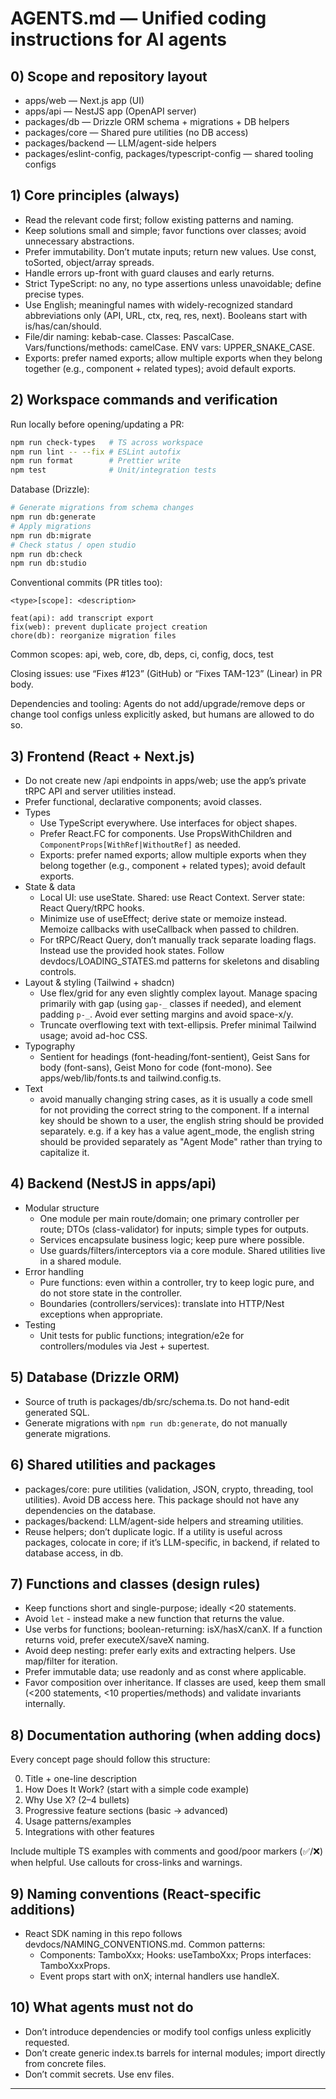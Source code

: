 # AGENTS.md — Unified coding instructions for AI agents

## 0) Scope and repository layout

- apps/web — Next.js app (UI)
- apps/api — NestJS app (OpenAPI server)
- packages/db — Drizzle ORM schema + migrations + DB helpers
- packages/core — Shared pure utilities (no DB access)
- packages/backend — LLM/agent-side helpers
- packages/eslint-config, packages/typescript-config — shared tooling configs

## 1) Core principles (always)

- Read the relevant code first; follow existing patterns and naming.
- Keep solutions small and simple; favor functions over classes; avoid unnecessary abstractions.
- Prefer immutability. Don’t mutate inputs; return new values. Use const, toSorted, object/array spreads.
- Handle errors up-front with guard clauses and early returns.
- Strict TypeScript: no any, no type assertions unless unavoidable; define precise types.
- Use English; meaningful names with widely-recognized standard abbreviations only (API, URL, ctx, req, res, next). Booleans start with is/has/can/should.
- File/dir naming: kebab-case. Classes: PascalCase. Vars/functions/methods: camelCase. ENV vars: UPPER_SNAKE_CASE.
- Exports: prefer named exports; allow multiple exports when they belong together (e.g., component + related types); avoid default exports.

## 2) Workspace commands and verification

Run locally before opening/updating a PR:

```bash
npm run check-types   # TS across workspace
npm run lint -- --fix # ESLint autofix
npm run format        # Prettier write
npm test              # Unit/integration tests
```

Database (Drizzle):

```bash
# Generate migrations from schema changes
npm run db:generate
# Apply migrations
npm run db:migrate
# Check status / open studio
npm run db:check
npm run db:studio
```

Conventional commits (PR titles too):

```
<type>[scope]: <description>

feat(api): add transcript export
fix(web): prevent duplicate project creation
chore(db): reorganize migration files
```

Common scopes: api, web, core, db, deps, ci, config, docs, test

Closing issues: use “Fixes #123” (GitHub) or “Fixes TAM-123” (Linear) in PR body.

Dependencies and tooling: Agents do not add/upgrade/remove deps or change tool
configs unless explicitly asked, but humans are allowed to do so.

## 3) Frontend (React + Next.js)

- Do not create new /api endpoints in apps/web; use the app’s private tRPC API and server utilities instead.
- Prefer functional, declarative components; avoid classes.
- Types
  - Use TypeScript everywhere. Use interfaces for object shapes.
  - Prefer React.FC for components. Use PropsWithChildren and `ComponentProps[WithRef|WithoutRef]` as needed.
  - Exports: prefer named exports; allow multiple exports when they belong together (e.g., component + related types); avoid default exports.
- State & data
  - Local UI: use useState. Shared: use React Context. Server state: React Query/tRPC hooks.
  - Minimize use of useEffect; derive state or memoize instead. Memoize callbacks with useCallback when passed to children.
  - For tRPC/React Query, don’t manually track separate loading flags. Instead use the provided hook states. Follow devdocs/LOADING_STATES.md patterns for skeletons and disabling controls.
- Layout & styling (Tailwind + shadcn)
  - Use flex/grid for any even slightly complex layout. Manage spacing primarily with gap (using `gap-_` classes if needed), and element padding `p-_`. Avoid ever setting margins and avoid space-x/y.
  - Truncate overflowing text with text-ellipsis. Prefer minimal Tailwind usage; avoid ad-hoc CSS.
- Typography
  - Sentient for headings (font-heading/font-sentient), Geist Sans for body (font-sans), Geist Mono for code (font-mono). See apps/web/lib/fonts.ts and tailwind.config.ts.
- Text
  - avoid manually changing string cases, as it is usually a code smell for not providing the correct string to the component. If a internal key should be shown to a user, the english string should be provided separately. e.g. if a key has a value agent_mode, the english string should be provided separately as "Agent Mode" rather than trying to capitalize it.

## 4) Backend (NestJS in apps/api)

- Modular structure
  - One module per main route/domain; one primary controller per route; DTOs (class-validator) for inputs; simple types for outputs.
  - Services encapsulate business logic; keep pure where possible.
  - Use guards/filters/interceptors via a core module. Shared utilities live in a shared module.
- Error handling
  - Pure functions: even within a controller, try to keep logic pure, and do not store state in the controller.
  - Boundaries (controllers/services): translate into HTTP/Nest exceptions when appropriate.
- Testing
  - Unit tests for public functions; integration/e2e for controllers/modules via Jest + supertest.

## 5) Database (Drizzle ORM)

- Source of truth is packages/db/src/schema.ts. Do not hand-edit generated SQL.
- Generate migrations with `npm run db:generate`, do not manually generate migrations.

## 6) Shared utilities and packages

- packages/core: pure utilities (validation, JSON, crypto, threading, tool utilities). Avoid DB access here. This package should not have any dependencies on the database.
- packages/backend: LLM/agent-side helpers and streaming utilities.
- Reuse helpers; don’t duplicate logic. If a utility is useful across packages, colocate in core; if it’s LLM-specific, in backend, if related to database access, in db.

## 7) Functions and classes (design rules)

- Keep functions short and single-purpose; ideally <20 statements.
- Avoid `let` - instead make a new function that returns the value.
- Use verbs for functions; boolean-returning: isX/hasX/canX. If a function returns void, prefer executeX/saveX naming.
- Avoid deep nesting: prefer early exits and extracting helpers. Use map/filter for iteration.
- Prefer immutable data; use readonly and as const where applicable.
- Favor composition over inheritance. If classes are used, keep them small (<200 statements, <10 properties/methods) and validate invariants internally.

## 8) Documentation authoring (when adding docs)

Every concept page should follow this structure:

0. Title + one-line description
1. How Does It Work? (start with a simple code example)
2. Why Use X? (2–4 bullets)
3. Progressive feature sections (basic → advanced)
4. Usage patterns/examples
5. Integrations with other features

Include multiple TS examples with comments and good/poor markers (✅/❌) when helpful. Use callouts for cross-links and warnings.

## 9) Naming conventions (React-specific additions)

- React SDK naming in this repo follows devdocs/NAMING_CONVENTIONS.md. Common patterns:
  - Components: TamboXxx; Hooks: useTamboXxx; Props interfaces: TamboXxxProps.
  - Event props start with onX; internal handlers use handleX.

## 10) What agents must not do

- Don’t introduce dependencies or modify tool configs unless explicitly requested.
- Don’t create generic index.ts barrels for internal modules; import directly from concrete files.
- Don’t commit secrets. Use env files.

---
